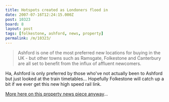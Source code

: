 ```yaml
---
title: Hotspots created as Londoners flood in
date: 2007-07-16T12:24:15.000Z
post: 10323
board: 8
layout: post
tags: [folkestone, ashford, news, property]
permalink: /m/10323/
---
```

<blockquote>Ashford is one of the most preferred new locations for buying in the UK - but other towns such as Ramsgate, Folkestone and Canterbury are all set to benefit from the influx of affluent newcomers. </blockquote>
Ha, Ashford is only preferred by those who've not actually been to Ashford but just looked at the train timetables... Hopefully Folkestone will catch up a bit if we ever get this new high speed rail link. 

<a href="http://www.kentnews.co.uk/kent-news/Hotspots-created-as-Londoners-flood-in-newsinkent4283.aspx" title="From kentnews.co.uk...">More here on this property news piece anyway</a>...
